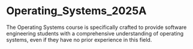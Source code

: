 # Operating_Systems_2025A
The Operating Systems course is specifically crafted to provide software engineering students with a comprehensive understanding of operating systems, even if they have no prior experience in this field.
